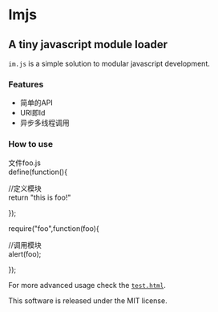 # Imjs
## A tiny javascript module loader

`im.js` is a simple solution to modular javascript development.

### Features
 * 简单的API
 * URI即Id
 * 异步多线程调用

### How to use
文件foo.js  
define(function(){

  //定义模块  
  return "this is foo!"
  
});

require("foo",function(foo){

  //调用模块   
  alert(foo);
  
});


For more advanced usage check the [`test.html`](http://fengdi.github.com/imjs/test.html).

This software is released under the MIT license.
